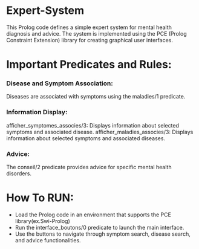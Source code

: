 # Expert-System
This Prolog code defines a simple expert system for mental health diagnosis and advice. The system is implemented using the PCE (Prolog Constraint Extension) library for creating graphical user interfaces.

# Important Predicates and Rules:
### Disease and Symptom Association:
Diseases are associated with symptoms using the maladies/1 predicate.

### Information Display:
afficher_symptomes_associes/3: Displays information about selected symptoms and associated disease.
afficher_maladies_associes/3: Displays information about selected symptoms and associated diseases.

### Advice:
The conseil/2 predicate provides advice for specific mental health disorders.

# How To RUN:
- Load the Prolog code in an environment that supports the PCE library(ex.Swi-Prolog)
- Run the interface_boutons/0 predicate to launch the main interface.
- Use the buttons to navigate through symptom search, disease search, and advice functionalities.
